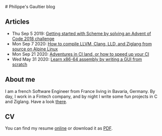 <link rel="stylesheet" type="text/css" href="main.css">
# Philippe's Gaultier blog

## Articles

- Thu Sep 5 2019: [Getting started with Scheme by solving an Advent of Code 2018 challenge](https://gaultier.github.io/blog/advent_of_code_2018_5)
- Mon Sep 7 2020: [How to compile LLVM, Clang, LLD, and Ziglang from source on Alpine Linux](https://gaultier.github.io/blog/compile_ziglang_from_source_on_alpine_2020_9)
- Mon Sep 21 2020: [Adventures in CI land, or how to speed up your CI](https://gaultier.github.io/blog/speed_up_your_ci.html)
- Wed May 31 2020: [Learn x86-64 assembly by writing a GUI from scratch](https://gaultier.github.io/blog/x11_x64.html)

## About me

I am a french Software Engineer from France living in Bavaria, Germany. By day, I work in a Fintech company, and by night I write some fun projects in C and Ziglang. Have a look [there](https://github.com/gaultier).


## CV

You can find my resume [online](https://gaultier.github.io/resume/resume)
or download it as [PDF](https://github.com/gaultier/resume/raw/master/Philippe_Gaultier_resume_en.pdf).
